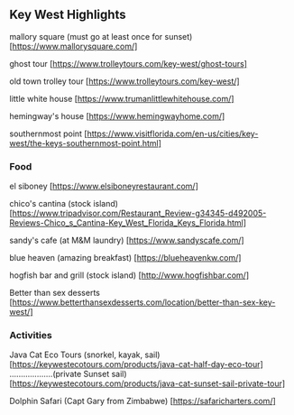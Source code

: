 ## Key West Highlights


mallory square (must go at least once for sunset)  [https://www.mallorysquare.com/]           

ghost tour  [https://www.trolleytours.com/key-west/ghost-tours]     

old town trolley tour  [https://www.trolleytours.com/key-west/] 

little white house  [https://www.trumanlittlewhitehouse.com/]    
 
hemingway's house  [https://www.hemingwayhome.com/]   

southernmost point [https://www.visitflorida.com/en-us/cities/key-west/the-keys-southernmost-point.html]     


### Food 
el siboney  [https://www.elsiboneyrestaurant.com/]   

chico's cantina  (stock island)    [https://www.tripadvisor.com/Restaurant_Review-g34345-d492005-Reviews-Chico_s_Cantina-Key_West_Florida_Keys_Florida.html]   

sandy's cafe (at M&M laundry)     [https://www.sandyscafe.com/]

blue heaven (amazing breakfast)  [https://blueheavenkw.com/]   

hogfish bar and grill (stock island)  [http://www.hogfishbar.com/]   

Better than sex desserts [https://www.betterthansexdesserts.com/location/better-than-sex-key-west/]     


### Activities

Java Cat Eco Tours (snorkel, kayak, sail)   [https://keywestecotours.com/products/java-cat-half-day-eco-tour]      
...................(private Sunset sail)    [https://keywestecotours.com/products/java-cat-sunset-sail-private-tour]      
                   
Dolphin Safari  (Capt Gary from Zimbabwe)  [https://safaricharters.com/]     





